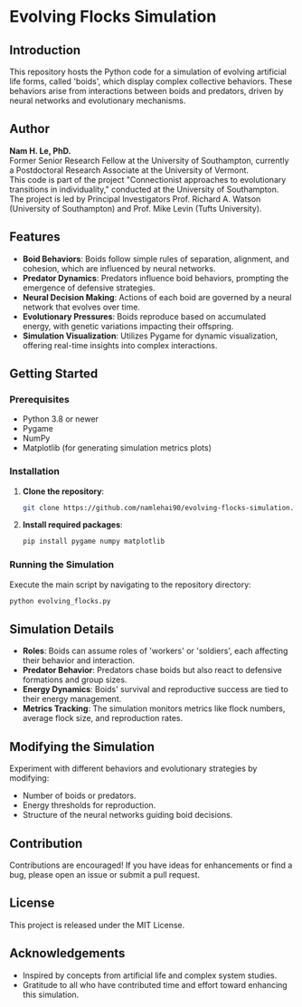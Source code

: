 # Evolving Flocks Simulation

## Introduction
This repository hosts the Python code for a simulation of evolving artificial life forms, called 'boids', which display complex collective behaviors. These behaviors arise from interactions between boids and predators, driven by neural networks and evolutionary mechanisms.

## Author
**Nam H. Le, PhD.**  
Former Senior Research Fellow at the University of Southampton, currently a Postdoctoral Research Associate at the University of Vermont.  
This code is part of the project "Connectionist approaches to evolutionary transitions in individuality," conducted at the University of Southampton. The project is led by Principal Investigators Prof. Richard A. Watson (University of Southampton) and Prof. Mike Levin (Tufts University).


## Features
- **Boid Behaviors**: Boids follow simple rules of separation, alignment, and cohesion, which are influenced by neural networks.
- **Predator Dynamics**: Predators influence boid behaviors, prompting the emergence of defensive strategies.
- **Neural Decision Making**: Actions of each boid are governed by a neural network that evolves over time.
- **Evolutionary Pressures**: Boids reproduce based on accumulated energy, with genetic variations impacting their offspring.
- **Simulation Visualization**: Utilizes Pygame for dynamic visualization, offering real-time insights into complex interactions.

## Getting Started

### Prerequisites
- Python 3.8 or newer
- Pygame
- NumPy
- Matplotlib (for generating simulation metrics plots)

### Installation
1. **Clone the repository**:
   ```bash
   git clone https://github.com/namlehai90/evolving-flocks-simulation.git
   ```
2. **Install required packages**:
   ```bash
   pip install pygame numpy matplotlib
   ```

### Running the Simulation
Execute the main script by navigating to the repository directory:
```bash
python evolving_flocks.py
```

## Simulation Details
- **Roles**: Boids can assume roles of 'workers' or 'soldiers', each affecting their behavior and interaction.
- **Predator Behavior**: Predators chase boids but also react to defensive formations and group sizes.
- **Energy Dynamics**: Boids' survival and reproductive success are tied to their energy management.
- **Metrics Tracking**: The simulation monitors metrics like flock numbers, average flock size, and reproduction rates.

## Modifying the Simulation
Experiment with different behaviors and evolutionary strategies by modifying:
- Number of boids or predators.
- Energy thresholds for reproduction.
- Structure of the neural networks guiding boid decisions.

## Contribution
Contributions are encouraged! If you have ideas for enhancements or find a bug, please open an issue or submit a pull request.

## License
This project is released under the MIT License.

## Acknowledgements
- Inspired by concepts from artificial life and complex system studies.
- Gratitude to all who have contributed time and effort toward enhancing this simulation.

